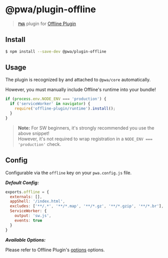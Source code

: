 # @pwa/plugin-offline

> [`PWA`](https://pwa.cafe/) plugin for [Offline Plugin](https://github.com/NekR/offline-plugin)

## Install

```sh
$ npm install --save-dev @pwa/plugin-offline
```

## Usage

The plugin is recognized by and attached to `@pwa/core` automatically.

However, you must manually include Offline's runtime into your bundle!

```js
if (process.env.NODE_ENV === 'production') {
  if ('serviceWorker' in navigator) {
    require('offline-plugin/runtime').install();
  }
}
```

> **Note:** For SW beginners, it's strongly recommended you use the above snippet!<br>
However, it's not required to wrap registration in a `NODE_ENV === 'production'` check.

## Config

Configurable via the `offline` key on your `pwa.config.js` file.

***Default Config:***

```js
exports.offline = {
  externals: [],
  appShell: '/index.html',
  excludes: ['**/.*', '**/*.map', '**/*.gz', '**/*.gzip', '**/*.br'],
  ServiceWorker: {
    output: 'sw.js',
    events: true
  }
}
```

***Available Options:***

Please refer to Offline Plugin's [options](https://github.com/NekR/offline-plugin/blob/HEAD/docs/options.md) options.

